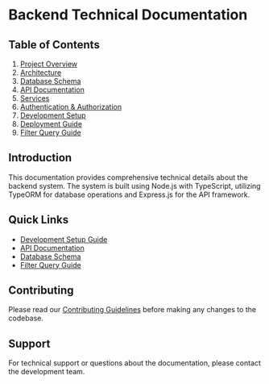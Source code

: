 # Backend Technical Documentation

## Table of Contents

1. [Project Overview](./project-overview.md)
2. [Architecture](./architecture.md)
3. [Database Schema](./database-schema.md)
4. [API Documentation](./api-documentation.md)
5. [Services](./services/README.md)
6. [Authentication & Authorization](./auth.md)
7. [Development Setup](./development-setup.md)
8. [Deployment Guide](./deployment.md)
9. [Filter Query Guide](./filter-guide.md)

## Introduction

This documentation provides comprehensive technical details about the backend system. The system is built using Node.js with TypeScript, utilizing TypeORM for database operations and Express.js for the API framework.

## Quick Links

- [Development Setup Guide](./development-setup.md)
- [API Documentation](./api-documentation.md)
- [Database Schema](./database-schema.md)
- [Filter Query Guide](./filter-guide.md)

## Contributing

Please read our [Contributing Guidelines](./contributing.md) before making any changes to the codebase.

## Support

For technical support or questions about the documentation, please contact the development team. 